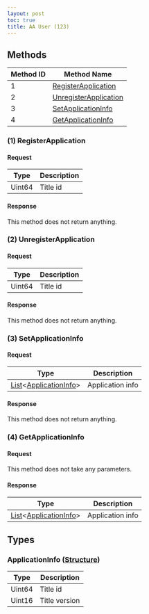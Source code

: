 ```yaml
---
layout: post
toc: true
title: AA User (123)
---
```


## Methods

| Method ID | Method Name                                       |
| --------- | ------------------------------------------------- |
| 1         | [RegisterApplication](#1-registerapplication)     |
| 2         | [UnregisterApplication](#2-unregisterapplication) |
| 3         | [SetApplicationInfo](#3-setapplicationinfo)       |
| 4         | [GetApplicationInfo](#4-getapplicationinfo)       |

### (1) RegisterApplication
#### Request

| Type   | Description |
| ------ | ----------- |
| Uint64 | Title id    |

#### Response
This method does not return anything.

### (2) UnregisterApplication
#### Request

| Type   | Description |
| ------ | ----------- |
| Uint64 | Title id    |

#### Response
This method does not return anything.

### (3) SetApplicationInfo
#### Request

| Type                                              | Description      |
| ------------------------------------------------- | ---------------- |
| [List]&lt;[ApplicationInfo](#applicationinfo)&gt; | Application info |

#### Response
This method does not return anything.

### (4) GetApplicationInfo
#### Request
This method does not take any parameters.

#### Response

| Type                                                        | Description      |
| ----------------------------------------------------------- | ---------------- |
| [List]&lt;[ApplicationInfo](#applicationinfo-structure)&gt; | Application info |

## Types
### ApplicationInfo ([Structure])

| Type   | Description   |
| ------ | ------------- |
| Uint64 | Title id      |
| Uint16 | Title version |

[Result]: /docs/nex/types#result
[String]: /docs/nex/types#string
[Buffer]: /docs/nex/types#buffer
[qBuffer]: /docs/nex/types#qbuffer
[List]: /docs/nex/types#list
[Map]: /docs/nex/types#map
[DateTime]: /docs/nex/types#datetime
[Structure]: /docs/nex/types#structure
[Data]: /docs/nex/types#anydataholder
[PID]: /docs/nex/types#pid
[ResultRange]: /docs/nex/types#resultrange-structure
